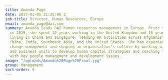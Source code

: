 ```yaml
---
title: Amanda Page
date: 2017-01-05 21:25:00 Z
job-title: Director, Human Resources, Europe
email: amanda_page@dai.com
summary: Amanda leads DAI human resources management in Europe. Prior to joining DAI
  in 2015, she spent 12 years working in the United Kingdom and 10 years working and
  living in China and Singapore, leading HR activities across Afghanistan, Africa,
  China, India, Southeast Asia, and the United States. She has experience in global
  change management and shaping an organisation’s culture by working with clients
  and business units to develop human capital strategies and coaching leaders in dealing
  with key people management and development issues.
image: "/uploads/Amanda%20Page%20Final.jpg"
group: Management
sort-order: 5
---
```


